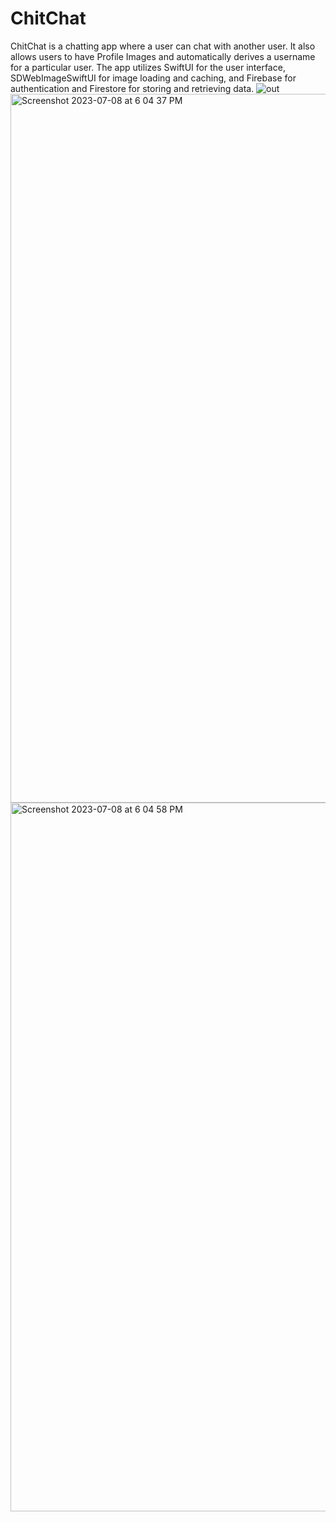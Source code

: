 # ChitChat
ChitChat is a chatting app where a user can chat with another user. It also allows users to have Profile Images and automatically derives a username for a particular user. The app utilizes SwiftUI for the user interface, SDWebImageSwiftUI for image loading and caching, and Firebase for authentication and Firestore for storing and retrieving data.
![out](https://github.com/nimratkhalsa/ChitChat/assets/103124850/fde074d3-cfc1-4444-bb12-9f99c8d3cc1f)
<img width="1134" alt="Screenshot 2023-07-08 at 6 04 37 PM" src="https://github.com/nimratkhalsa/ChitChat/assets/103124850/a0137e5a-c5f9-46c8-9155-3b11bf948a42">
<img width="1134" alt="Screenshot 2023-07-08 at 6 04 58 PM" src="https://github.com/nimratkhalsa/ChitChat/assets/103124850/3a70ac37-0179-4aad-9635-5a8f06eac957">
